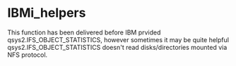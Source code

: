 # IBMi_helpers
This function has been delivered before IBM prvided qsys2.IFS_OBJECT_STATISTICS, 
however sometimes it may be quite helpful qsys2.IFS_OBJECT_STATISTICS doesn't read disks/directories mounted via NFS protocol. 

